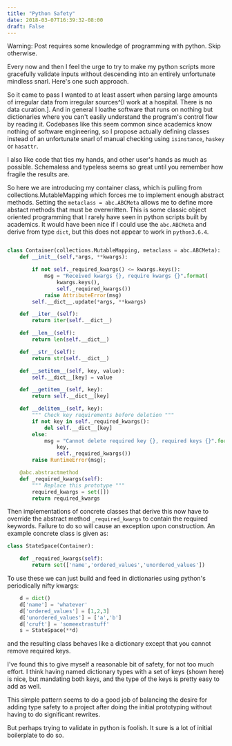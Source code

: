 ```yaml
---
title: "Python Safety"
date: 2018-03-07T16:39:32-08:00
draft: False
---
```


Warning: Post requires some knowledge of programming with python.  Skip otherwise.

Every now and then I feel the urge to try to make my python scripts more gracefully validate inputs without descending into an entirely unfortunate mindless snarl. Here's one such approach.

<!--more-->

So it came to pass I wanted to at least assert when parsing large amounts of irregular data from irregular sources^[I work at a hospital.  There is no data curation.].  And in general I loathe software that runs on nothing but dictionaries where you can't easily understand the program's control flow by reading it.  Codebases like this seem common since academics know nothing of software engineering, so I propose actually defining classes instead of an unfortunate snarl of manual checking using `isinstance`, `haskey` or `hasattr`.

I also like code that ties my hands, and other user's hands as much as possible. Schemaless and typeless seems so great until you remember how fragile the results are.

So here we are introducing my container class, which is pulling from collections.MutableMapping which forces me to implement enough abstract methods.  Setting the `metaclass = abc.ABCMeta` allows me to define more abstact methods that must be overwritten.  This is some classic object oriented programming that I rarely have seen in python scripts built by academics.  It would have been nice if I could use the `abc.ABCMeta` and derive from type `dict`, but this does not appear to work in `python3.6.4`.

```python

class Container(collections.MutableMapping, metaclass = abc.ABCMeta):
    def __init__(self,*args, **kwargs):

        if not self._required_kwargs() <= kwargs.keys():
            msg = "Received kwargs {}, require kwargs {}".format(
                kwargs.keys(),
                self._required_kwargs())
            raise AttributeError(msg)
        self.__dict__.update(*args, **kwargs)

    def __iter__(self):
        return iter(self.__dict__)

    def __len__(self):
        return len(self.__dict__)

    def __str__(self):
        return str(self.__dict__)

    def __setitem__(self, key, value):
        self.__dict__[key] = value

    def __getitem__(self, key):
        return self.__dict__[key]

    def __delitem__(self, key):
        """ Check key requirements before deletion """
        if not key in self._required_kwargs():
            del self.__dict__[key]
        else:
            msg = "Cannot delete required key {}, required keys {}".format(
                key,
                self._required_kwargs())
        raise RuntimeError(msg);

    @abc.abstractmethod
    def _required_kwargs(self):
        """ Replace this prototype """
        required_kwargs = set([])
        return required_kwargs

```

Then implementations of concrete classes that derive this now have to override the abstract method `_required_kwargs`  to contain the required keywords.  Failure to do so will cause an exception upon construction.  An example concrete class is given as:

```python
class StateSpace(Container):

    def _required_kwargs(self):
        return set(['name','ordered_values','unordered_values'])
```

To use these we can just build and feed in dictionaries using python's periodically nifty kwargs:

```python
    d = dict()
    d['name'] = 'whatever'
    d['ordered_values'] = [1,2,3]
    d['unordered_values'] = ['a','b']
    d['cruft'] = 'someextrastuff'
    s = StateSpace(**d)
```

and the resulting class behaves like a dictionary except that you cannot remove required keys.

I've found this to give myself a reasonable bit of safety, for not too much effort.  I think having named dictionary types with a set of keys (shown here) is nice, but mandating both keys, and the type of the keys is pretty easy to add as well.

This simple pattern seems to do a good job of balancing the desire for adding type safety to a project after doing the initial prototyping without having to do significant rewrites.

But perhaps trying to validate in python is foolish.  It sure is a lot of initial boilerplate to do so.  
